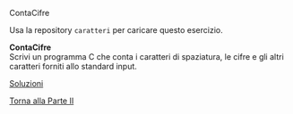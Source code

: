 ContaCifre



Usa la repository `caratteri` per caricare questo esercizio.

**ContaCifre**<br>
Scrivi un programma C che conta i caratteri di spaziatura, le cifre e gli
altri caratteri forniti allo standard input.

<a href="https://github.com/FabioZTessitore/laboratorio/tree/master/esercizi/part-ii/caratteri">Soluzioni</a>

<a href="/activities/2">Torna alla Parte II</a>
